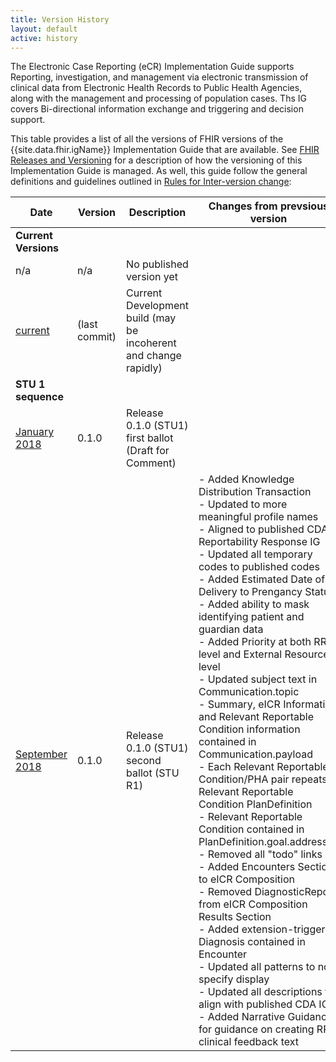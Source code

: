 ```yaml
---
title: Version History
layout: default
active: history
---
```


The Electronic Case Reporting (eCR) Implementation Guide supports Reporting, investigation, and management via electronic transmission of clinical data from Electronic Health Records to Public Health Agencies, along with the management and processing of population cases. Ths IG covers Bi-directional information exchange and triggering and decision support.

This table provides a list of all the versions of FHIR versions of the {{site.data.fhir.igName}} Implementation Guide that are available. See [FHIR Releases and Versioning](http://build.fhir.org/versions.html#versions) for a description of how the versioning of this Implementation Guide is managed.  As well, this guide follow the general definitions and guidelines outlined in [Rules for Inter-version change](http://build.fhir.org/versions.html#change):

|Date|Version|Description|Changes from prevsious version|
|---|---|---|---|
|**Current Versions**|
|n/a|n/a|No published version yet||
|[current](http://build.fhir.org/ig/HL7/case-reporting/index.html)|(last commit)|Current Development build (may be incoherent and change rapidly)||
|**STU 1 sequence**|
|[January 2018](http://hl7.org/fhir/uv/ecr/2018Jan/index.html)|0.1.0| Release 0.1.0 (STU1) first ballot (Draft for Comment)||
|[September 2018](http://hl7.org/fhir/us/ecr/2018Sep/index.html)|0.1.0| Release 0.1.0 (STU1) second ballot (STU R1)|- Added Knowledge Distribution Transaction<br>- Updated to more meaningful profile names<br>- Aligned to published CDA Reportability Response IG<br>- Updated all temporary codes to published codes<br>- Added Estimated Date of Delivery to Prengancy Status<br>- Added ability to mask identifying patient and guardian data<br>- Added Priority at both RR level and External Resource level<br>- Updated subject text in Communication.topic<br>- Summary, eICR Information and Relevant Reportable Condition information contained in Communication.payload<br>- Each Relevant Reportable Condition/PHA pair repeats in Relevant Reportable Condition PlanDefinition<br>- Relevant Reportable Condition contained in PlanDefinition.goal.addresses<br>- Removed all "todo" links<br>- Added Encounters Section to eICR Composition<br>- Removed DiagnosticReport from eICR Composition Results Section<br>- Added extension-trigger to Diagnosis contained in Encounter<br>- Updated all patterns to not specify display<br>- Updated all descriptions to align with published CDA IGs<br>- Added Narrative Guidance for guidance on creating RR clinical feedback text |

